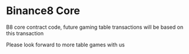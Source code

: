 # Binance8 Core

B8 core contract code, future gaming table transactions will be based on this transaction

Please look forward to more table games with us

